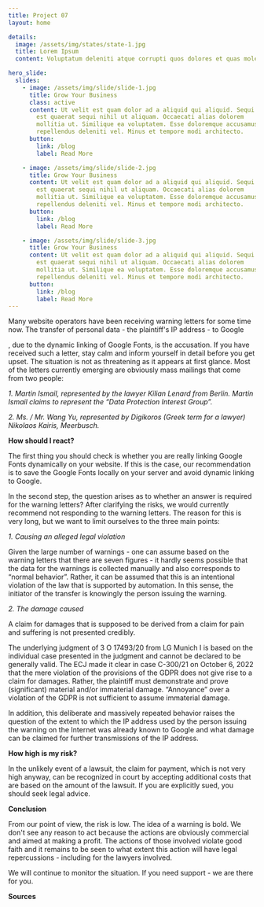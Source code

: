 ```yaml
---
title: Project 07
layout: home

details:
  image: /assets/img/states/state-1.jpg
  title: Lorem Ipsum
  content: Voluptatum deleniti atque corrupti quos dolores et quas molestias excepturi sint occaecati cupiditate non provident

hero_slide:
  slides:
    - image: /assets/img/slide/slide-1.jpg
      title: Grow Your Business
      class: active
      content: Ut velit est quam dolor ad a aliquid qui aliquid. Sequi ea ut et
        est quaerat sequi nihil ut aliquam. Occaecati alias dolorem
        mollitia ut. Similique ea voluptatem. Esse doloremque accusamus
        repellendus deleniti vel. Minus et tempore modi architecto.
      button:
        link: /blog
        label: Read More

    - image: /assets/img/slide/slide-2.jpg
      title: Grow Your Business
      content: Ut velit est quam dolor ad a aliquid qui aliquid. Sequi ea ut et
        est quaerat sequi nihil ut aliquam. Occaecati alias dolorem
        mollitia ut. Similique ea voluptatem. Esse doloremque accusamus
        repellendus deleniti vel. Minus et tempore modi architecto.
      button:
        link: /blog
        label: Read More

    - image: /assets/img/slide/slide-3.jpg
      title: Grow Your Business
      content: Ut velit est quam dolor ad a aliquid qui aliquid. Sequi ea ut et
        est quaerat sequi nihil ut aliquam. Occaecati alias dolorem
        mollitia ut. Similique ea voluptatem. Esse doloremque accusamus
        repellendus deleniti vel. Minus et tempore modi architecto.
      button:
        link: /blog
        label: Read More
---
```


Many website operators have been receiving warning letters for some time now. The transfer of personal data - the plaintiff's IP address - to Google

, due to the dynamic linking of Google Fonts, is the accusation. If you have received such a letter, stay calm and inform yourself in detail before you get upset. The situation is not as threatening as it appears at first glance. Most of the letters currently emerging are obviously mass mailings that come from two people:

_1. Martin Ismail, represented by the lawyer Kilian Lenard from Berlin. Martin Ismail claims to represent the “Data Protection Interest Group”._

_2. Ms. / Mr. Wang Yu, represented by Digikoros (Greek term for a lawyer) Nikolaos Kairis, Meerbusch._

**How should I react?**

The first thing you should check is whether you are really linking Google Fonts dynamically on your website. If this is the case, our recommendation is to save the Google Fonts locally on your server and avoid dynamic linking to Google.

In the second step, the question arises as to whether an answer is required for the warning letters? After clarifying the risks, we would currently recommend not responding to the warning letters. The reason for this is very long, but we want to limit ourselves to the three main points:

_1. Causing an alleged legal violation_

Given the large number of warnings - one can assume based on the warning letters that there are seven figures - it hardly seems possible that the data for the warnings is collected manually and also corresponds to “normal behavior”. Rather, it can be assumed that this is an intentional violation of the law that is supported by automation. In this sense, the initiator of the transfer is knowingly the person issuing the warning.

_2. The damage caused_

A claim for damages that is supposed to be derived from a claim for pain and suffering is not presented credibly.

The underlying judgment of 3 O 17493/20 from LG Munich I is based on the individual case presented in the judgment and cannot be declared to be generally valid. The ECJ made it clear in case C-300/21 on October 6, 2022 that the mere violation of the provisions of the GDPR does not give rise to a claim for damages. Rather, the plaintiff must demonstrate and prove (significant) material and/or immaterial damage. “Annoyance” over a violation of the GDPR is not sufficient to assume immaterial damage.

In addition, this deliberate and massively repeated behavior raises the question of the extent to which the IP address used by the person issuing the warning on the Internet was already known to Google and what damage can be claimed for further transmissions of the IP address.

**How high is my risk?**

In the unlikely event of a lawsuit, the claim for payment, which is not very high anyway, can be recognized in court by accepting additional costs that are based on the amount of the lawsuit. If you are explicitly sued, you should seek legal advice.

**Conclusion**

From our point of view, the risk is low. The idea of a warning is bold. We don't see any reason to act because the actions are obviously commercial and aimed at making a profit. The actions of those involved violate good faith and it remains to be seen to what extent this action will have legal repercussions - including for the lawyers involved.

We will continue to monitor the situation. If you need support - we are there for you.

**Sources**
